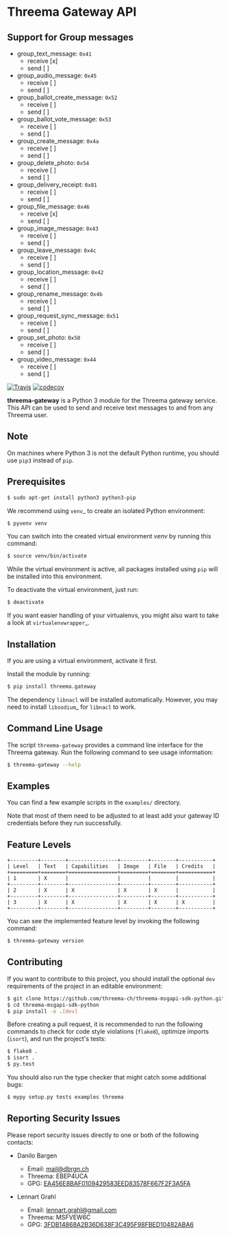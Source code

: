 # Threema Gateway API

## Support for Group messages

- group_text_message: `0x41`
  - receive [x]
  - send [ ]
- group_audio_message: `0x45`
  - receive [ ]
  - send [ ]
- group_ballot_create_message: `0x52`
  - receive [ ]
  - send [ ]
- group_ballot_vote_message: `0x53`
  - receive [ ]
  - send [ ]
- group_create_message: `0x4a`
  - receive [ ]
  - send [ ]
- group_delete_photo: `0x54`
  - receive [ ]
  - send [ ]
- group_delivery_receipt: `0x81`
  - receive [ ]
  - send [ ]
- group_file_message: `0x46`
  - receive [x]
  - send [ ]
- group_image_message: `0x43`
  - receive [ ]
  - send [ ]
- group_leave_message: `0x4c`
  - receive [ ]
  - send [ ]
- group_location_message: `0x42`
  - receive [ ]
  - send [ ]
- group_rename_message: `0x4b`
  - receive [ ]
  - send [ ]
- group_request_sync_message: `0x51`
  - receive [ ]
  - send [ ]
- group_set_photo: `0x50`
  - receive [ ]
  - send [ ]
- group_video_message: `0x44`
  - receive [ ]
  - send [ ]

[![Travis](https://travis-ci.org/threema-ch/threema-msgapi-sdk-python.svg?branch=master)](https://travis-ci.org/threema-ch/threema-msgapi-sdk-python)
[![codecov](https://codecov.io/gh/threema-ch/threema-msgapi-sdk-python/branch/master/graph/badge.svg)](https://codecov.io/gh/threema-ch/threema-msgapi-sdk-python)

**threema-gateway** is a Python 3 module for the Threema gateway service. This API can be used to send and receive text messages to and from any Threema user.

## Note

On machines where Python 3 is not the default Python runtime, you should use `pip3` instead of `pip`.

## Prerequisites

```bash
$ sudo apt-get install python3 python3-pip
```

We recommend using `venv`\_ to create an isolated Python environment:

```bash
$ pyvenv venv
```

You can switch into the created virtual environment _venv_ by running this command:

```bash
$ source venv/bin/activate
```

While the virtual environment is active, all packages installed using `pip` will be installed into this environment.

To deactivate the virtual environment, just run:

```bash
$ deactivate
```

If you want easier handling of your virtualenvs, you might also want to take a look at `virtualenvwrapper`\_.

## Installation

If you are using a virtual environment, activate it first.

Install the module by running:

```bash
$ pip install threema.gateway
```

The dependency `libnacl` will be installed automatically. However, you may need to install `libsodium`\_ for `libnacl` to work.

## Command Line Usage

The script `threema-gateway` provides a command line interface for the Threema gateway. Run the following command to see usage information:

```bash
$ threema-gateway --help
```

## Examples

You can find a few example scripts in the `examples/` directory.

Note that most of them need to be adjusted to at least add your gateway ID credentials before they run successfully.

## Feature Levels

```plaintext
+---------+--------+----------------+---------+--------+-----------+
| Level   | Text   | Capabilities   | Image   | File   | Credits   |
+=========+========+================+=========+========+===========+
| 1       | X      |                |         |        |           |
+---------+--------+----------------+---------+--------+-----------+
| 2       | X      | X              | X       | X      |           |
+---------+--------+----------------+---------+--------+-----------+
| 3       | X      | X              | X       | X      | X         |
+---------+--------+----------------+---------+--------+-----------+
```

You can see the implemented feature level by invoking the following command:

```bash
$ threema-gateway version
```

## Contributing

If you want to contribute to this project, you should install the optional `dev` requirements of the project in an editable environment:

```bash
$ git clone https://github.com/threema-ch/threema-msgapi-sdk-python.git
$ cd threema-msgapi-sdk-python
$ pip install -e .[dev]
```

Before creating a pull request, it is recommended to run the following commands to check for code style violations (`flake8`), optimize imports (`isort`), and run the project's tests:

```bash
$ flake8 .
$ isort .
$ py.test
```

You should also run the type checker that might catch some additional bugs:

```bash
$ mypy setup.py tests examples threema
```

## Reporting Security Issues

Please report security issues directly to one or both of the following contacts:

- Danilo Bargen

  - Email: mail@dbrgn.ch
  - Threema: EBEP4UCA
  - GPG: [EA456E8BAF0109429583EED83578F667F2F3A5FA](https://keybase.io/dbrgn)

- Lennart Grahl
  - Email: lennart.grahl@gmail.com
  - Threema: MSFVEW6C
  - GPG: [3FDB14868A2B36D638F3C495F98FBED10482ABA6](https://keybase.io/lgrahl)

[asyncio]: https://docs.python.org/3/library/asyncio.html
[venv]: https://docs.python.org/3/library/venv.html
[virtualenvwrapper]: https://virtualenvwrapper.readthedocs.io/
[libsodium]: https://download.libsodium.org/doc/installation/index.html

